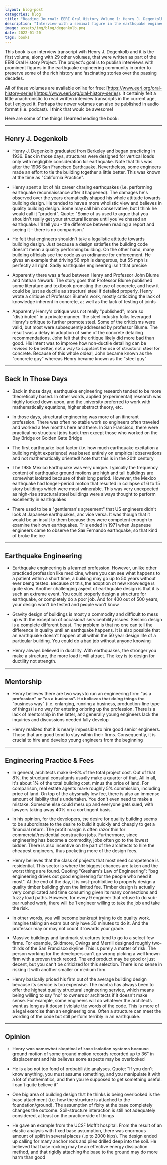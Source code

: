 ```yaml
---
layout: blog-post
categories: blog
title: "Reading Journal: EERI Oral History Volume 1: Henry J. Degenkolb"
description: "Interview with a seminal figure in the earthquake engineering community"
image: assets/img/blog/degenkolb.png
date: 2022-01-20
tags: books
---
```


This book is an interview transcript with Henry J. Degenkolb and it is the first volume, along with 29 other volumes, that were written as part of the EERI Oral History Project. The project's goal is to publish interviews with prominent figures in the earthquake engineering community in order to preserve some of the rich history and fascinating stories over the passing decades.

All of these volumes are available online for free: [https://www.eeri.org/oral-history-series](https://www.eeri.org/oral-history-series). It certainly felt a little anachronistic to read written interview transcripts in the current age, but I enjoyed it. Perhaps the newer volumes can also be published in audio format (i.e. podcast). I think that would be awesome!

Here are some of the things I learned reading the book:


<hr>

## Henry J. Degenkolb

* Henry J. Degenkolb graduated from Berkeley and began practicing in 1936. Back in those days, structures were designed for vertical loads only with negligible consideration for earthquake. Note that this was after the 1906 San Francisco Earthquake. Nevertheless, some engineers made an effort to tie the building together a little better. This was known at the time as "California Practice".

* Henry spent a lot of his career chasing earthquakes (i.e. performing earthquake reconnaissance after it happened). The damages he's observed over the years dramatically shaped his whole attitude towards building design. He tended to have a more wholistic view and believes in quality building design. Some may call him conservative, but I think he would call it "prudent". Quote: "Some of us used to argue that you shouldn't really get your structural license until you've chased an earthquake. I'll tell you - the difference between reading a report and seeing it - there is no comparison."

* He felt that engineers shouldn't take a legalistic attitude towards building design. Just because a design satisfies the building code doesn't mean a quality performing building. On the other hand, many building officials see the code as an ordinance for enforcement. He gives an example that driving 56 mph is dangerous, but 55 mph is perfectly all right. Sadly earthquake engineering isn't that precise

* Apparently there was a feud between Henry and Professor John Blume and Nathan Newark. The story goes that Professor Blume published some literature and textbook promoting the use of concrete, and how it could be just as ductile as structural steel if detailed properly. Henry wrote a critique of Professor Blume's work, mostly criticizing the lack of knowledge inherent in concrete, as well as the lack of testing of joints

* Apparently Henry's critique was not really "published"; more so "distributed" in a private manner. The steel industry folks leveraged Henry's critique to further promote steel. Some of the criticisms were valid, but most were subsequently addressed by professor Blume. The result was a delay in adoption of some of the concrete detailing recommendations. John felt that the critique likely did more bad than good. His intent was to improve how non-ductile detailing can be revised to be better, not a way to supplant the use of structural steel for concrete. Because of this whole ordeal, John became known as the "concrete guy" whereas Henry became known as the "steel guy"



<hr>

## Back In Those Days

* Back in those days, earthquake engineering research tended to be more theoretically based. In other words, applied (experimental) research was highly looked down upon, and the university preferred to work with mathematically equations, higher abstract theory, etc.

* In those days, structural engineering was more of an itinerant profession. There was often no stable work so engineers often traveled and worked a few months here and there. In San Francisco, there were practical no structural jobs back then except those who worked on the Bay Bridge or Golden Gate Bridge

* The first earthquake load factor (i.e. how much earthquake excitation a building might experience) was based entirely on empirical observations and not mathematically oriented! Note that this is in the 20th century

* The 1985 Mexico Earthquake was very unique. Typically the frequency content of earthquake ground motions are high and tall buildings are somewhat isolated because of their long period. However, the Mexico earthquake had longer-period motion that resulted in collapse of 6 to 15 story buildings which were most vulnerable. This was very unexpected as high-rise structural steel buildings were always thought to perform excellently in earthquakes

* There used to be a "gentleman's agreement" that US engineers didn't look at Japanese earthquakes, and vice versa. It was though that it would be an insult to them because they were competent enough to examine their own earthquakes. This ended in 1971 when Japanese engineers came to observe the San Fernando earthquake, so that kind of broke the ice


<hr>

## Earthquake Engineering

* Earthquake engineering is a learned profession. However, unlike other practiced profession like medicine, where you can see what happens to a patient within a short time, a building may go up to 50 years without ever being tested. Because of this, the adoption of new knowledge is quite slow. Another challenging aspect of earthquake design is that it is such an extreme event. You could properly design a structure for earthquake, or completely do a poor job. And for 400 out of 500 years, your design won't be tested and people won't know

* Gravity design of buildings is mostly a commodity and difficult to mess up with the exception of occasional serviceability issues. Seismic design is a complete different beast. The problem is that no one can tell the difference in quality until an earthquake happens. It is also possible that an earthquake doesn't happen at all within the 50 year design life of a particular building. You could do a bad job without anyone knowing

* Henry always believed in ductility. With earthquakes, the stronger you make a structure, the more load it will attract. The key is to design for ductility not strength.


<hr>

## Mentorship

* Henry believes there are two ways to run an engineering firm: "as a profession" or "as a business". He believes that doing things the "business way" (i.e. enlarging, running a business, production-line type of things) is no way for entering or bring up the profession. There is a lack of mentorship in the latter, and generally young engineers lack the inquiries and discussions needed fully develop

* Henry realized that it is nearly impossible to hire good senior engineers. Those that are good tend to stay within their firms. Consequently, it is crucial to hire and develop young engineers from the beginning


<hr>

## Engineering Practice & Fees

* In general, architects make 6~8% of the total project cost. Out of that 8%, the structural consultants usually make a quarter of that. All in all, it's about 1% of the total building cost, minus the price of land. For comparison, real estate agents make roughly 5% commission, including price of land. On top of the abysmally low fee, there is also an immense amount of liability that's undertaken. You don't even need to make a mistake. Someone else could mess up and everyone gets sued, with lawyers taking away 40% on a contingent basis. 

* In his opinion, for the developers, the desire for quality building seems to be subordinate to the desire to build it quickly and cheaply to get a financial return. The profit margin is often razor thin for commercial/residential construction jobs. Furthermore, since engineering has become a commodity, jobs often go to the lowest bidder. There is also incentive on the part of the architects to hire the cheapest engineers, thus pocketing more of the design fees. 


* Henry believes that the class of projects that most need competence is residential. This sector is where the biggest chances are taken and the worst things are found. Quoting "Gresham's Law of Engineering": "bag engineering drives out good engineering for the people who need it most". At the end of the day, it is cost-prohibitive to properly design a quality timber building given the limited fee. Timber design is actually very complicated and time consuming given its many connections and fuzzy load paths. However, for every 9 engineer that refuse to do sub-par rushed work, there will be 1 engineer willing to take the job and take the risk.

* In other words, you will become bankrupt trying to do quality work. Imagine taking an exam but only have 30 minutes to do it. And the professor may or may not count it towards your grade.

* Massive buildings and landmark structures tend to go to a select few firms. For example, Skidmore, Owings and Merrill designed roughly two-thirds of the San Francisco skyline. This is purely a matter of risk. The person working for the developers can't go wrong picking a well known firm with a proven track record. The end product may be good or just decent, but you can't be criticized for this selection. There is no sense in risking it with another smaller or medium firm.


* Henry basically priced his firm out of the average building design because its service is too expensive. The mantra has always been to offer the highest quality structural engineering service, which means being willing to say "no" to owners or architects if it doesn't make sense. For example, some engineers will do whatever the architects want as long as it doesn't violate the words of the code. This is more of a legal exercise than an engineering one. Often a structure can meet the wording of the code but still perform terribly in an earthquake.


<hr>

## Opinion

* Henry was somewhat skeptical of base isolation systems because ground motion of some ground motion records recorded up to 36" in displacement and his believes some aspects may be overlooked

* He is also not too fond of probabilistic analyses. Quote: "If you don't know anything, you must assume something, and you manipulate it with a lot of mathematics, and then you're supposed to get something useful. I can't quite believe it"

* One big area of building design that he thinks is being overlooked is the base attachment (i.e. how the structure is attached to the foundation/ground). The assumption of fixity at the base completely changes the outcome. Soil-structure interaction is still not adequately considered, at least on the practice side of things

* He gave an example from the UCSF Moffit hospital. From the result of an elastic analysis with fixed base assumption, there was enormous amount of uplift in several places (up to 2000 kips). The design ended up calling for many anchor rods and piles drilled deep into the soil. He believed that base rocking may be an effective energy dissipation method, and that rigidly attaching the base to the ground may do more harm than good

